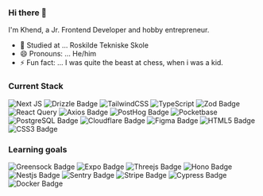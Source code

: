 ### Hi there 👋

I'm Khend, a Jr. Frontend Developer and hobby entrepreneur.

- 🔭 Studied at ... Roskilde Tekniske Skole
- 😄 Pronouns: ... He/him
- ⚡ Fun fact: ... I was quite the beast at chess, when i was a kid.

### Current Stack

![Next JS](https://img.shields.io/badge/Next-black?style=for-the-badge&logo=next.js&logoColor=white)
![Drizzle Badge](https://img.shields.io/badge/Drizzle-C5F74F?logo=drizzle&logoColor=000&style=for-the-badge)
![TailwindCSS](https://img.shields.io/badge/tailwindcss-%2338B2AC.svg?style=for-the-badge&logo=tailwind-css&logoColor=white)
![TypeScript](https://img.shields.io/badge/typescript-%23007ACC.svg?style=for-the-badge&logo=typescript&logoColor=white)
![Zod Badge](https://img.shields.io/badge/Zod-3E67B1?logo=zod&logoColor=fff&style=for-the-badge)
![React Query](https://img.shields.io/badge/-React%20Query-FF4154?style=for-the-badge&logo=react%20query&logoColor=white)
![Axios Badge](https://img.shields.io/badge/Axios-5A29E4?logo=axios&logoColor=fff&style=for-the-badge)
![PostHog Badge](https://img.shields.io/badge/PostHog-000?logo=posthog&logoColor=fff&style=for-the-badge)
![Pocketbase](https://img.shields.io/badge/PocketBase-B8DBE4?style=for-the-badge&logo=PocketBase&logoColor=white)
![PostgreSQL Badge](https://img.shields.io/badge/PostgreSQL-4169E1?logo=postgresql&logoColor=fff&style=for-the-badge)
![Cloudflare Badge](https://img.shields.io/badge/Cloudflare-F38020?logo=cloudflare&logoColor=fff&style=for-the-badge)
![Figma Badge](https://img.shields.io/badge/Figma-F24E1E?logo=figma&logoColor=fff&style=for-the-badge)
![HTML5 Badge](https://img.shields.io/badge/HTML5-E34F26?logo=html5&logoColor=fff&style=for-the-badge)
![CSS3 Badge](https://img.shields.io/badge/CSS3-1572B6?logo=css3&logoColor=fff&style=for-the-badge)

### Learning goals

![Greensock Badge](https://img.shields.io/badge/GreenSock-88CE02?logo=greensock&logoColor=fff&style=for-the-badge)
![Expo Badge](https://img.shields.io/badge/Expo-000020?logo=expo&logoColor=fff&style=flat)
![Threejs Badge](https://img.shields.io/badge/Three.js-000?logo=threedotjs&logoColor=fff&style=for-the-badge)
![Hono Badge](https://img.shields.io/badge/Hono-E36002?logo=hono&logoColor=fff&style=for-the-badge)
![Nestjs Badge](https://img.shields.io/badge/Next-black?style=for-the-badge&logo=next.js&logoColor=white)
![Sentry Badge](https://img.shields.io/badge/Sentry-362D59?logo=sentry&logoColor=fff&style=for-the-badge)
![Stripe Badge](https://img.shields.io/badge/Stripe-008CDD?logo=stripe&logoColor=fff&style=for-the-badge)
![Cypress Badge](https://img.shields.io/badge/Cypress-69D3A7?logo=cypress&logoColor=fff&style=for-the-badge)
![Docker Badge](https://img.shields.io/badge/Docker-2496ED?logo=docker&logoColor=fff&style=for-the-badge)

<!--
**kpauner/kpauner** is a ✨ _special_ ✨ repository because its `README.md` (this file) appears on your GitHub profile.

Here are some ideas to get you started:

- 🔭 I’m currently working on ... My personal portfolio
- 🌱 I’m currently learning ... Introductionary reactjs and next
- 👯 I’m looking to collaborate on ... Smaller next projects
- 🤔 I’m looking for help with ... basic nextjs
- 💬 Ask me about ...
- 📫 How to reach me: ...
- 😄 Pronouns: ... He/him
- ⚡ Fun fact: ...
-->
